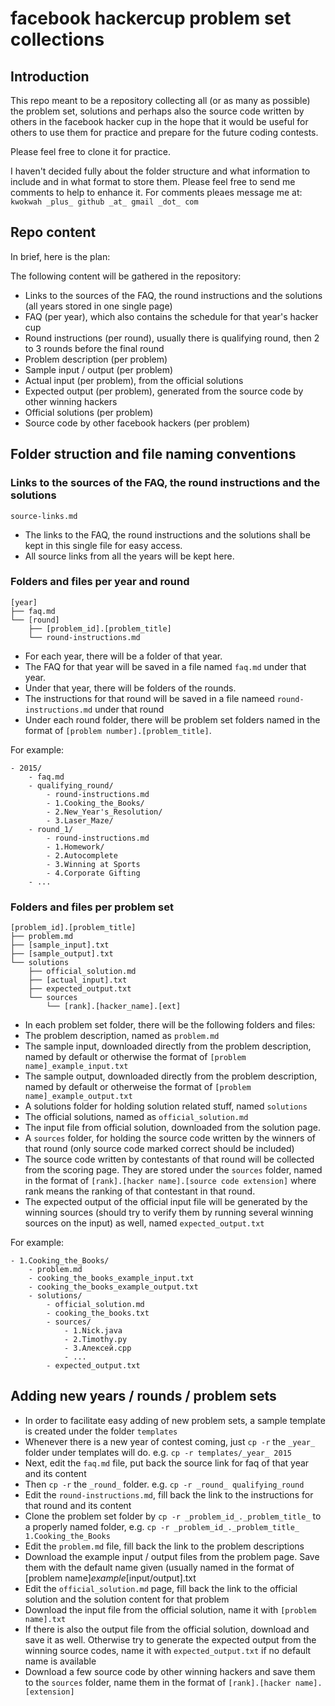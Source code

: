 # facebook hackercup problem set collections

## Introduction

This repo meant to be a repository collecting all (or as many as possible) the problem set, solutions and perhaps also the source code written by others in the facebook hacker cup in the hope that it would be useful for others to use them for practice and prepare for the future coding contests.

Please feel free to clone it for practice. 

I haven't decided fully about the folder structure and what information to include and in what format to store them. Please feel free to send me comments to help to enhance it. For comments pleaes message me at: `kwokwah _plus_ github _at_ gmail _dot_ com`

## Repo content

In brief, here is the plan:

The following content will be gathered in the repository:

- Links to the sources of the FAQ, the round instructions and the solutions (all years stored in one single page)
- FAQ (per year), which also contains the schedule for that year's hacker cup
- Round instructions (per round), usually there is qualifying round, then 2 to 3 rounds before the final round
- Problem description (per problem)
- Sample input / output (per problem)
- Actual input (per problem), from the official solutions
- Expected output (per problem), generated from the source code by other winning hackers
- Official solutions (per problem)
- Source code by other facebook hackers (per problem)

## Folder struction and file naming conventions

### Links to the sources of the FAQ, the round instructions and the solutions

`source-links.md`

- The links to the FAQ, the round instructions and the solutions shall be kept in this single file for easy access. 
- All source links from all the years will be kept here.

### Folders and files per year and round

```
[year]
├── faq.md
└── [round]
    ├── [problem_id].[problem_title]
    └── round-instructions.md
```

- For each year, there will be a folder of that year. 
- The FAQ for that year will be saved in a file named `faq.md` under that year. 
- Under that year, there will be folders of the rounds. 
- The instructions for that round will be saved in a file nameed `round-instructions.md` under that round
- Under each round folder, there will be problem set folders named in the format of `[problem number].[problem_title]`. 

For example:

```
- 2015/
    - faq.md
    - qualifying_round/
        - round-instructions.md
        - 1.Cooking_the_Books/
        - 2.New_Year's_Resolution/
        - 3.Laser_Maze/
    - round_1/
        - round-instructions.md
        - 1.Homework/
        - 2.Autocomplete
        - 3.Winning at Sports
        - 4.Corporate Gifting
    - ...
```

### Folders and files per problem set

```
[problem_id].[problem_title]
├── problem.md
├── [sample_input].txt
├── [sample_output].txt
└── solutions
    ├── official_solution.md
    ├── [actual_input].txt
    ├── expected_output.txt
    └── sources
        └── [rank].[hacker_name].[ext]
```

- In each problem set folder, there will be the following folders and files:
- The problem description, named as `problem.md`
- The sample input, downloaded directly from the problem description, named by default or otherwise the format of `[problem name]_example_input.txt`
- The sample output, downloaded directly from the problem description, named by default or otherweise the format of `[problem name]_example_output.txt`
- A solutions folder for holding solution related stuff, named `solutions`
- The official solutions, named as `official_solution.md`
- The input file from official solution, downloaded from the solution page.
- A `sources` folder, for holding the source code written by the winners of that round (only source code marked correct should be included)
- The source code written by contestants of that round will be collected from the scoring page. They are stored under the `sources` folder, named in the format of `[rank].[hacker name].[source code extension]` where rank means the ranking of that contestant in that round.
- The expected output of the official input file will be generated by the winning sources (should try to verify them by running several winning sources on the input) as well, named `expected_output.txt`

For example:

```
- 1.Cooking_the_Books/
    - problem.md
    - cooking_the_books_example_input.txt
    - cooking_the_books_example_output.txt
    - solutions/
        - official_solution.md
        - cooking_the_books.txt
        - sources/
            - 1.Nick.java
            - 2.Timothy.py
            - 3.Алексей.cpp
            - ...
        - expected_output.txt
```

## Adding new years / rounds / problem sets

- In order to facilitate easy adding of new problem sets, a sample template is created under the folder `templates`
- Whenever there is a new year of contest coming, just `cp -r` the `_year_` folder under templates will do. e.g. `cp -r templates/_year_ 2015`
- Next, edit the `faq.md` file, put back the source link for faq of that year and its content
- Then `cp -r` the `_round_` folder. e.g. `cp -r _round_ qualifying_round`
- Edit the `round-instructions.md`, fill back the link to the instructions for that round and its content
- Clone the problem set folder by `cp -r _problem_id_._problem_title_` to a properly named folder, e.g. `cp -r _problem_id_._problem_title_ 1.Cooking_the_Books`
- Edit the `problem.md` file, fill back the link to the problem descriptions
- Download the example input / output files from the problem page. Save them with the default name given (usually named in the format of [problem name]_example_[input/output].txt
- Edit the `official_solution.md` page, fill back the link to the official solution and the solution content for that problem
- Download the input file from the official solution, name it with `[problem name].txt`
- If there is also the output file from the official solution, download and save it as well. Otherwise try to generate the expected output from the winning source codes, name it with `expected_output.txt` if no default name is available
- Download a few source code by other winning hackers and save them to the `sources` folder, name them in the format of `[rank].[hacker name].[extension]`

